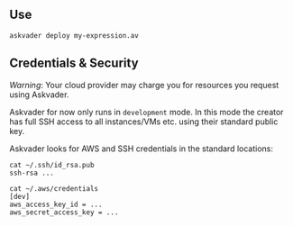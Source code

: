 ## Use

```shell
askvader deploy my-expression.av
```

## Credentials & Security

*Warning*: Your cloud provider may charge you for resources you request using Askvader. 

Askvader for now only runs in `development` mode. In this mode the creator has full SSH access to all instances/VMs etc. using their standard public key.

Askvader looks for AWS and SSH credentials in the standard locations:

```
cat ~/.ssh/id_rsa.pub
ssh-rsa ...

cat ~/.aws/credentials
[dev]                                                                                                                                                                                                                                       
aws_access_key_id = ...                                                                                                                                                                                                    
aws_secret_access_key = ...  
```
